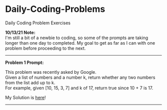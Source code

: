 # Daily-Coding-Problems
Daily Coding Problem Exercises

<b>10/13/21 Note:</b><br> 
I'm still a bit of a newbie to coding, so some of the prompts are taking longer than one day to completed. My goal to get as far as I can with one problem before proceeding to the next. 

<hr class="solid">

**Problem 1 Prompt:** <br>

This problem was recently asked by Google. <br>
Given a list of numbers and a number k, return whether any two numbers from the list add up to k. <br>
For example, given [10, 15, 3, 7] and k of 17, return true since 10 + 7 is 17.

My Solution is <a href="https://github.com/jaegerkyra/Daily-Coding-Problems/tree/master/Daily%20Coding%20Problems/Problem_001">here</a>!
<hr class="solid">
